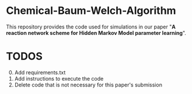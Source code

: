 # Chemical-Baum-Welch-Algorithm

This repository provides the code used for simulations in our paper "**A reaction network scheme for Hidden Markov Model parameter learning**".

# TODOS

0. Add requirements.txt
1. Add instructions to execute the code
2. Delete code that is not necessary for this paper's submission
